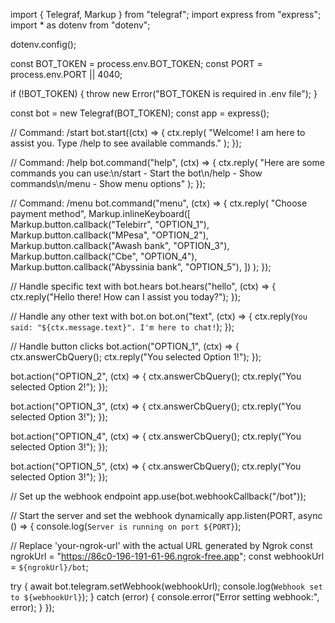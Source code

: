 import { Telegraf, Markup } from "telegraf";
import express from "express";
import * as dotenv from "dotenv";

dotenv.config();

const BOT_TOKEN = process.env.BOT_TOKEN;
const PORT = process.env.PORT || 4040;

if (!BOT_TOKEN) {
  throw new Error("BOT_TOKEN is required in .env file");
}

const bot = new Telegraf(BOT_TOKEN);
const app = express();

// Command: /start
bot.start((ctx) => {
  ctx.reply(
    "Welcome! I am here to assist you. Type /help to see available commands."
  );
});

// Command: /help
bot.command("help", (ctx) => {
  ctx.reply(
    "Here are some commands you can use:\n/start - Start the bot\n/help - Show commands\n/menu - Show menu options"
  );
});

// Command: /menu
bot.command("menu", (ctx) => {
  ctx.reply(
    "Choose payment method",
    Markup.inlineKeyboard([
      Markup.button.callback("Telebirr", "OPTION_1"),
      Markup.button.callback("MPesa", "OPTION_2"),
      Markup.button.callback("Awash bank", "OPTION_3"),
      Markup.button.callback("Cbe", "OPTION_4"),
      Markup.button.callback("Abyssinia bank", "OPTION_5"),
    ])
  );
});

// Handle specific text with bot.hears
bot.hears("hello", (ctx) => {
  ctx.reply("Hello there! How can I assist you today?");
});

// Handle any other text with bot.on
bot.on("text", (ctx) => {
  ctx.reply(`You said: "${ctx.message.text}". I'm here to chat!`);
});

// Handle button clicks
bot.action("OPTION_1", (ctx) => {
  ctx.answerCbQuery();
  ctx.reply("You selected Option 1!");
});

bot.action("OPTION_2", (ctx) => {
  ctx.answerCbQuery();
  ctx.reply("You selected Option 2!");
});

bot.action("OPTION_3", (ctx) => {
  ctx.answerCbQuery();
  ctx.reply("You selected Option 3!");
});

bot.action("OPTION_4", (ctx) => {
  ctx.answerCbQuery();
  ctx.reply("You selected Option 3!");
});

bot.action("OPTION_5", (ctx) => {
  ctx.answerCbQuery();
  ctx.reply("You selected Option 3!");
});

// Set up the webhook endpoint
app.use(bot.webhookCallback("/bot"));

// Start the server and set the webhook dynamically
app.listen(PORT, async () => {
  console.log(`Server is running on port ${PORT}`);

  // Replace 'your-ngrok-url' with the actual URL generated by Ngrok
  const ngrokUrl = "https://86c0-196-191-61-96.ngrok-free.app";
  const webhookUrl = `${ngrokUrl}/bot`;

  try {
    await bot.telegram.setWebhook(webhookUrl);
    console.log(`Webhook set to ${webhookUrl}`);
  } catch (error) {
    console.error("Error setting webhook:", error);
  }
});

